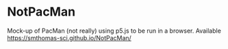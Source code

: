 # NotPacMan

Mock-up of PacMan (not really) using p5.js to be run in a browser. Available https://smthomas-sci.github.io/NotPacMan/

